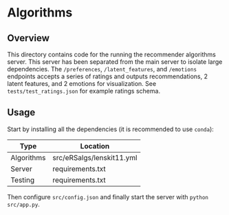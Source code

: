 # Algorithms

## Overview

This directory contains code for the running the recommender algorithms server. This server has been
separated from the main server to isolate large dependencies. The `/preferences`, `/latent_features`, and `/emotions` endpoints
accepts a series of ratings and outputs recommendations, 2 latent features, and 2 emotions for visualization. 
See `tests/test_ratings.json` for example ratings schema.

## Usage

Start by installing all the dependencies (it is recommended to use `conda`):


|    Type     |        Location       |
|-------------|-----------------------|
| Algorithms  |  src/eRSalgs/lenskit11.yml |
| Server      |  requirements.txt     |
| Testing     |  requirements.txt     |

Then configure `src/config.json` 
and finally start the server with `python src/app.py`. 



